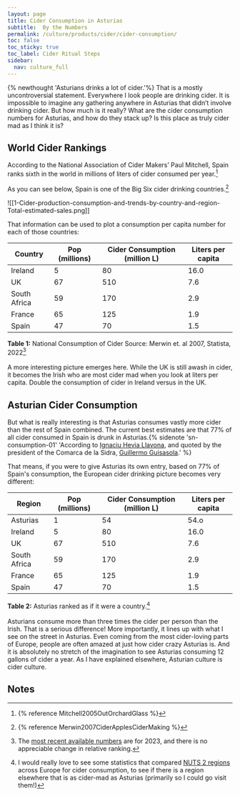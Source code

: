 ```yaml
---
layout: page
title: Cider Consumption in Asturias
subtitle:  By the Numbers
permalink: /culture/products/cider/cider-consumption/
toc: false
toc_sticky: true
toc_label: Cider Ritual Steps
sidebar:
  nav: culture_full
---
```

{% newthought 'Asturians drinks a lot of cider.'%} That is a mostly uncontroversial statement. Everywhere I look people are drinking cider. It is impossible to imagine any gathering anywhere in Asturias that didn’t involve drinking cider. But how much is it really? What are the cider consumption numbers for Asturias, and how do they stack up? Is this place as truly cider mad as I think it is? 

## World Cider Rankings
According to the National Association of Cider Makers’ Paul Mitchell, Spain ranks sixth in the world in millions of liters of cider consumed per year.[^1]

As you can see below, Spain is one of the Big Six cider drinking countries.[^2]

![[1-Cider-production-consumption-and-trends-by-country-and-region-Total-estimated-sales.png]]


That information can be used to plot a consumption per capita number for each of those countries:

| **Country**  | **Pop (millions)** | **Cider Consumption (million L)** | **Liters per capita** |
| ------------ | ------------------ | --------------------------------- | --------------------- |
| Ireland      | 5                  | 80                                | 16.0                  |
| UK           | 67                 | 510                               | 7.6                   |
| South Africa | 59                 | 170                               | 2.9                   |
| France       | 65                 | 125                               | 1.9                   |
| Spain        | 47                 | 70                                | 1.5                   |

**Table 1:** National Consumption of Cider Source: Merwin et. al 2007, Statista, 2022[^3]
<br /><br />
A more interesting picture emerges here. While the UK is still awash in cider, it becomes the Irish who are most cider mad when you look at liters per capita. Double the consumption of cider in Ireland versus in the UK. 

## Asturian Cider Consumption
But what is really interesting is that Asturias consumes vastly more cider than the rest of Spain combined. The current best estimates are that 77% of all cider consumed in Spain is drunk in Asturias.{% sidenote 'sn-consumption-01' 'According to [Ignaciu Hevia Llavona](https://dialnet.unirioja.es/servlet/autor?codigo=984156), and quoted by the president of the Comarca de la Sidra, [Guillermo Guisasola](https://www.whetstonemagazine.com/journal/in-asturias-cider-is-not-just-a-beverage-in-a-bottle).' %}

That means, if you were to give Asturias its own entry, based on 77% of Spain's consumption, the European cider drinking picture becomes very different: 

| **Region**   | **Pop (millions)** | **Cider Consumption (million L)** | **Liters per capita** |
| ------------ | ------------------ | --------------------------------- | --------------------- |
| Asturias     | 1                  | 54                                | 54.o                  |
| Ireland      | 5                  | 80                                | 16.0                  |
| UK           | 67                 | 510                               | 7.6                   |
| South Africa | 59                 | 170                               | 2.9                   |
| France       | 65                 | 125                               | 1.9                   |
| Spain        | 47                 | 70                                | 1.5                   |

**Table 2:** Asturias ranked as if it were a country.[^4]
<br /><br />
Asturians consume more than three times the cider per person than the Irish. That is a serious difference! More importantly, it lines up with what I see on the street in Asturias. Even coming from the most cider-loving parts of Europe, people are often amazed at just how cider crazy Asturias is. And it is absolutely no stretch of the imagination to see Asturias consuming 12 gallons of cider a year. As I have explained elsewhere, Asturian culture is cider culture. 

## Notes
[^1]: {% reference Mitchell2005OutOrchardGlass %}
[^2]: {% reference Merwin2007CiderApplesCiderMaking %}
[^3]: The [most recent available numbers](https://www.statista.com/statistics/1331235/global-cider-consumption-per-capita-by-country/) are for 2023, and there is no appreciable change in relative ranking.
[^4]: I would really love to see some statistics that compared [NUTS 2 regions](https://ec.europa.eu/eurostat/web/nuts/) across Europe for cider consumption, to see if there is a region elsewhere that is as cider-mad as Asturias (primarily so I could go visit them!)